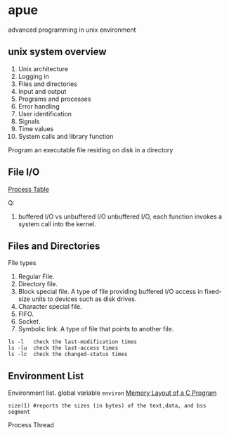 # apue
advanced programming in unix environment
## unix system overview
1. Unix architecture
1. Logging in
1. Files and directories
1. Input and output
1. Programs and processes
1. Error handling
1. User identification
1. Signals
1. Time values
1. System calls and library function

Program
an executable file residing on disk in a directory

## File I/O

[Process Table](http://www.ece.utep.edu/research/webfuzzy/docs/kk-thesis/kk-thesis-html/node28.html)

Q:
1. buffered I/O vs unbuffered I/O
    unbuffered I/O, each function invokes a system call into the kernel.

## Files and Directories
File types
1. Regular File.
1. Directory file.
1. Block special file.  A type of file providing buffered I/O access in fixed-size units to devices such as disk drives.
1. Character special file.
1. FIFO.
1. Socket. 
1. Symbolic link. A type of file that points to another file.

```
ls -l   check the last-modification times
ls -lu  check the last-access times
ls -lc  check the changed-status times
```

## Environment List
Environment list. global variable ```environ```
[Memory Layout of a C Program](https://www.geeksforgeeks.org/memory-layout-of-c-program/)
```
size(1) #reports the sizes (in bytes) of the text,data, and bss segment
```
Process
Thread


